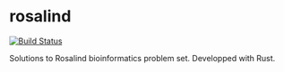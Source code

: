 # rosalind
[![Build Status](https://travis-ci.org/orhanbalci/rosalind.svg?branch=master)](https://travis-ci.org/orhanbalci/rosalind)

Solutions to Rosalind bioinformatics problem set. Developped with Rust.
